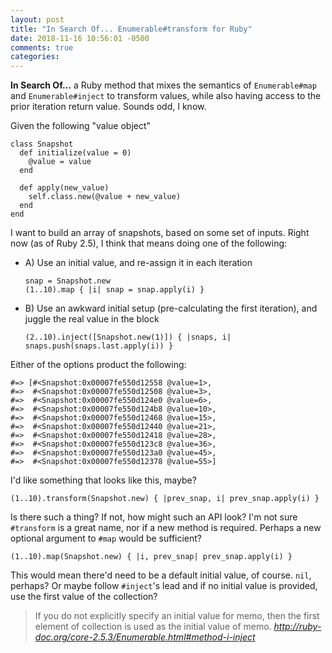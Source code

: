 ```yaml
---
layout: post
title: "In Search Of... Enumerable#transform for Ruby"
date: 2018-11-16 10:56:01 -0500
comments: true
categories:
---
```


**In Search Of…** a Ruby method that mixes the semantics of `Enumerable#map` and `Enumerable#inject` to transform values, while also having access to the prior iteration return value.
Sounds odd, I know.

Given the following "value object"

```
class Snapshot
  def initialize(value = 0)
    @value = value
  end

  def apply(new_value)
    self.class.new(@value + new_value)
  end
end
```

I want to build an array of snapshots, based on some set of inputs.
Right now (as of Ruby 2.5), I think that means doing one of the following:

* A) Use an initial value, and re-assign it in each iteration

    ```
    snap = Snapshot.new
    (1..10).map { |i| snap = snap.apply(i) }
    ```

* B) Use an awkward initial setup (pre-calculating the first iteration), and juggle the real value in the block

    ```
    (2..10).inject([Snapshot.new(1)]) { |snaps, i| snaps.push(snaps.last.apply(i)) }
    ```

Either of the options product the following:

```
#=> [#<Snapshot:0x00007fe550d12558 @value=1>,
#=>  #<Snapshot:0x00007fe550d12508 @value=3>,
#=>  #<Snapshot:0x00007fe550d124e0 @value=6>,
#=>  #<Snapshot:0x00007fe550d124b8 @value=10>,
#=>  #<Snapshot:0x00007fe550d12468 @value=15>,
#=>  #<Snapshot:0x00007fe550d12440 @value=21>,
#=>  #<Snapshot:0x00007fe550d12418 @value=28>,
#=>  #<Snapshot:0x00007fe550d123c8 @value=36>,
#=>  #<Snapshot:0x00007fe550d123a0 @value=45>,
#=>  #<Snapshot:0x00007fe550d12378 @value=55>]
```

I'd like something that looks like this, maybe?

```
(1..10).transform(Snapshot.new) { |prev_snap, i| prev_snap.apply(i) }
```

Is there such a thing?
If not, how might such an API look?
I'm not sure `#transform` is a great name, nor if a new method is required.
Perhaps a new optional argument to `#map` would be sufficient?

```
(1..10).map(Snapshot.new) { |i, prev_snap| prev_snap.apply(i) }
```

This would mean there'd need to be a default initial value, of course.
`nil`, perhaps?
Or maybe follow `#inject`'s lead and if no initial value is provided, use the first value of the collection?

> If you do not explicitly specify an initial value for memo, then the first element of collection is used as the initial value of memo.
> <cite>http://ruby-doc.org/core-2.5.3/Enumerable.html#method-i-inject</cite>

